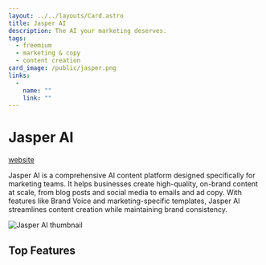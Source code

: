 ```yaml
---
layout: ../../layouts/Card.astro
title: Jasper AI
description: The AI your marketing deserves.
tags:
  - freemium
  - marketing & copy
  - content creation
card_image: /public/jasper.png
links:
  -
    name: ""
    link: ""
---
```


# Jasper AI

<a href="https://www.jasper.ai" class="inline-block text-white bg-primary-700 hover:bg-primary-800 focus:ring-4 focus:outline-none focus:ring-primary-300 font-medium rounded-lg text-sm px-4 py-2 text-center dark:bg-primary-600 dark:hover:bg-primary-700 dark:focus:ring-primary-800 mb-4">website</a>

Jasper AI is a comprehensive AI content platform designed specifically for marketing teams. It helps businesses create high-quality, on-brand content at scale, from blog posts and social media to emails and ad copy. With features like Brand Voice and marketing-specific templates, Jasper AI streamlines content creation while maintaining brand consistency.

![Jasper AI thumbnail](/public/jasper.png)

## Top Features 